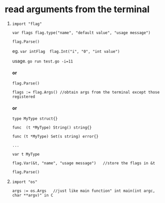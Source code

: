# read arguments from the terminal

1. `import "flag"`

   `var flags flag.type("name", "default value", "usage message")`

   `flag.Parse()`

   eg. `var intFlag  flag.Int("i", "0", "int value")`

   usage. `go run test.go -i=11`

   #### or

   `flag.Parse()`

   `flags := flag.Args() //obtain args from the terminal except those registered`

   #### or

   `type MyType struct{}`

   `func  (t *MyType) String() string{}`

   `func (t *MyType) Set(s string) error{}`

   `...`

   `var t MyType`

   `flag.Var(&t, "name", "usage message")   //store the flags in &t`

   `flag.Parse()`

   

   
2. `import "os"`

      `args := os.Args   //just like main function" int main(int argc, char **argv)" in C`

   

   

   

   
